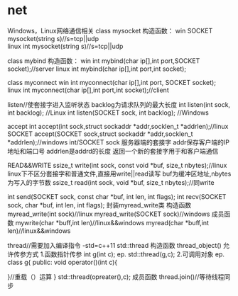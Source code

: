 # net
Windows，Linux网络通信相关
class mysocket 
构造函数：
win 
SOCKET mysocket(string s)//s=tcp||udp  
linux
int mysocket(string s)//s=tcp||udp


class mybind
构造函数：
win 
int mybind(char ip[],int port,SOCKET socket);//server
linux
int mybind(char ip[],int port,int socket);


class myconnect
win 
int myconnect(char ip[],int port, SOCKET socket);
linux
int myconnect(char ip[],int port,int socket);//client

listen//使套接字进入监听状态 backlog为请求队列的最大长度
int listen(int sock, int backlog);  //Linux
int listen(SOCKET sock, int backlog);  //Windows

accept
int accept(int sock,struct sockaddr *addr,socklen_t *addrlen);//linux
SOCKET accept(SOCKET sock,struct sockaddr *addr,socklen_t *addrlen);//windows
int/SOCKET sock 服务器端的套接字
addr保存客户端的IP地址和端口号
addrlen是addrd的长度
返回一个新的套接字用于和客户端通信

READ&&WRITE
ssize_t write(int sock, const void *buf, size_t nbytes);//linux
linux下不区分套接字和普通文件,直接用write||read读写
buf为缓冲区地址,nbytes为写入的字节数
ssize_t read(int sock, void *buf, size_t nbytes);//同write

int send(SOCKET sock, const char *buf, int len, int flags);
int recv(SOCKET sock, char *buf, int len, int flags);
封装myread_write类
构造函数
myread_write(int sock)//linux
myread_write(SOCKET sock)//windows
成员函数
mywrite(char *buff,int len)//linux&&windows
myread(char *buff,int len)//linux&&windows

thread//需要加入编译指令 -std=c++11
std::thread
构造函数 thread_object()
允许传参方式
1.函数指针传参
int g(int c);
ep. std::thread(g,c);
2.可调用对象
ep.
class g{
  public:
  void operator()(int c){

  }//重载（）运算
}
std::thread(opreater(),c);
成员函数
thread.join()//等待线程同步



